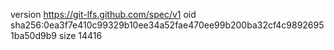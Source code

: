 version https://git-lfs.github.com/spec/v1
oid sha256:0ea3f7e410c99329b10ee34a52fae470ee99b200ba32cf4c98926951ba50d9b9
size 14416
